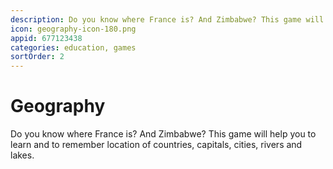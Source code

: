 ```yaml
---
description: Do you know where France is? And Zimbabwe? This game will help you to learn and to remember location of countries, capitals, cities, rivers and lakes.
icon: geography-icon-180.png
appid: 677123438
categories: education, games
sortOrder: 2
---
```

# Geography

Do you know where France is? And Zimbabwe? This game will help you to learn and to remember location of countries, capitals, cities, rivers and lakes.
